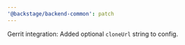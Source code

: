 ```yaml
---
'@backstage/backend-common': patch
---
```


Gerrit integration: Added optional `cloneUrl` string to config.

